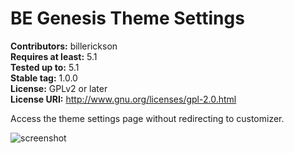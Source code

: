 # BE Genesis Theme Settings

**Contributors:** billerickson  
**Requires at least:** 5.1  
**Tested up to:** 5.1  
**Stable tag:** 1.0.0  
**License:** GPLv2 or later  
**License URI:** http://www.gnu.org/licenses/gpl-2.0.html

Access the theme settings page without redirecting to customizer.

![screenshot](https://d16rm1n165bd05.cloudfront.net/items/3g3z2o18040R3a3O0h09/Screen%20Shot%202019-05-08%20at%204.53.44%20PM.png?X-CloudApp-Visitor-Id=78955b2d79e4b4c9650076a91b4db727&v=81e22633)
